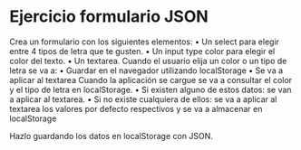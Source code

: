 # Ejercicio formulario JSON

Crea un formulario con los siguientes elementos:
• Un select para elegir entre 4 tipos de letra que te gusten.
• Un input type color para elegir el color del texto.
• Un textarea.
Cuando el usuario elija un color o un tipo de letra se va a:
• Guardar en el navegador utilizando localStorage
• Se va a aplicar al textarea
Cuando la aplicación se cargue se va a consultar el color y el tipo de letra en localStorage.
• Si existen alguno de estos datos: se van a aplicar al textarea.
• Si no existe cualquiera de ellos: se va a aplicar al textarea los valores por defecto respectivos
y se va a almacenar en localStorage

Hazlo guardando los datos en localStorage con JSON.